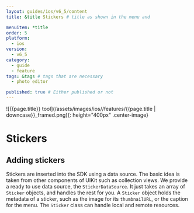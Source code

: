 ```yaml
---
layout: guides/ios/v6_5/content
title: &title Stickers # title as shown in the menu and 

menuitem: *title
order: 5
platform:
  - ios
version:
  - v6_5
category: 
  - guide
  - feature
tags: &tags # tags that are necessary
  - photo editor 

published: true # Either published or not 
---
```


![{{page.title}} tool](/assets/images/ios//features/{{page.title | downcase}}_framed.png){: height="400px" .center-image}

# Stickers

## Adding stickers

Stickers are inserted into the SDK using a data source. The basic idea is taken from other components of
UIKit such as collection views. We provide a ready to use data source, the `StickerDataSource`. It just
takes an array of `Sticker` objects, and handles the rest for you. A `Sticker` object holds the metadata of a sticker, such as the image
for its `thumbnailURL`, or the caption for the menu. The `Sticker` class can handle local and remote resources.
